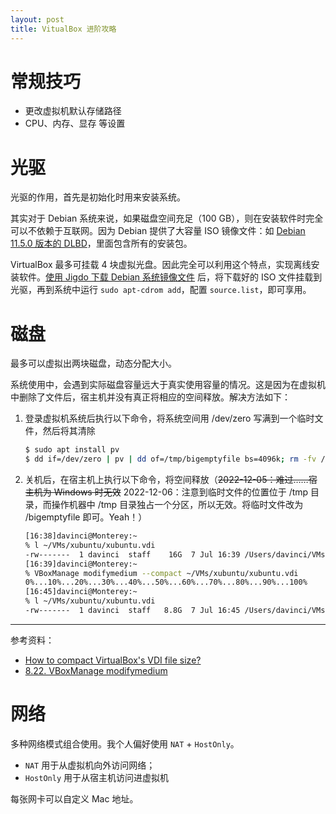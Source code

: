 ```yaml
---
layout: post
title: VitualBox 进阶攻略
---
```


# 常规技巧

- 更改虚拟机默认存储路径
- CPU、内存、显存 等设置

# 光驱

光驱的作用，首先是初始化时用来安装系统。

其实对于 Debian 系统来说，如果磁盘空间充足（100 GB），则在安装软件时完全可以不依赖于互联网。因为 Debian 提供了大容量 ISO 镜像文件：如 [Debian 11.5.0 版本的 DLBD](https://mirrors.ustc.edu.cn/debian-cd/11.5.0/amd64/jigdo-dlbd/)，里面包含所有的安装包。

VirtualBox 最多可挂载 4 块虚拟光盘。因此完全可以利用这个特点，实现离线安装软件。[使用 Jigdo 下载 Debian 系统镜像文件](https://kalabsha.github.io/Jigdo)
后，将下载好的 ISO 文件挂载到光驱，再到系统中运行 `sudo apt-cdrom add`，配置 `source.list`，即可享用。

# 磁盘

最多可以虚拟出两块磁盘，动态分配大小。

系统使用中，会遇到实际磁盘容量远大于真实使用容量的情况。这是因为在虚拟机中删除了文件后，宿主机并没有真正将相应的空间释放。解决方法如下：

1. 登录虚拟机系统后执行以下命令，将系统空间用 /dev/zero 写满到一个临时文件，然后将其清除
    ```bash
    $ sudo apt install pv
    $ dd if=/dev/zero | pv | dd of=/tmp/bigemptyfile bs=4096k; rm -fv /tmp/bigemptyfile
    ```
2. 关机后，在宿主机上执行以下命令，将空间释放（~~2022-12-05：难过……宿主机为 Windows 时无效~~ 2022-12-06：注意到临时文件的位置位于 /tmp 目录，而操作机器中 /tmp 目录独占一个分区，所以无效。将临时文件改为 /bigemptyfile 即可。Yeah！）
    ```zsh
    [16:38]davinci@Monterey:~
    % l ~/VMs/xubuntu/xubuntu.vdi
    -rw-------  1 davinci  staff    16G  7 Jul 16:39 /Users/davinci/VMs/xubuntu/xubuntu.vdi
    [16:39]davinci@Monterey:~
    % VBoxManage modifymedium --compact ~/VMs/xubuntu/xubuntu.vdi
    0%...10%...20%...30%...40%...50%...60%...70%...80%...90%...100%
    [16:45]davinci@Monterey:~
    % l ~/VMs/xubuntu/xubuntu.vdi
    -rw-------  1 davinci  staff   8.8G  7 Jul 16:45 /Users/davinci/VMs/xubuntu/xubuntu.vdi

---

参考资料：
- [How to compact VirtualBox's VDI file size?](https://superuser.com/questions/529149/how-to-compact-virtualboxs-vdi-file-size)
- [8.22. VBoxManage modifymedium](https://www.virtualbox.org/manual/ch08.html#vboxmanage-modifyvdi)


# 网络
多种网络模式组合使用。我个人偏好使用 `NAT` + `HostOnly`。

- `NAT` 用于从虚拟机向外访问网络；
- `HostOnly` 用于从宿主机访问进虚拟机

每张网卡可以自定义 Mac 地址。
